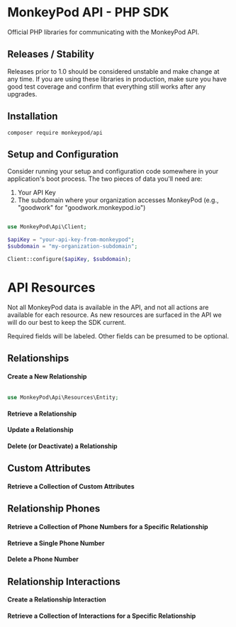 # MonkeyPod API - PHP SDK
Official PHP libraries for communicating with the MonkeyPod API.

## Releases / Stability
Releases prior to 1.0 should be considered unstable and make change at any time. If 
you are using these libraries in production, make sure you have good test coverage and
confirm that everything still works after any upgrades.

## Installation
```composer require monkeypod/api```

## Setup and Configuration

Consider running your setup and configuration code somewhere in your application's boot process.
The two pieces of data you'll need are:
1. Your API Key
2. The subdomain where your organization accesses MonkeyPod (e.g., "goodwork" for "goodwork.monkeypod.io")

```php

use MonkeyPod\Api\Client;

$apiKey = "your-api-key-from-monkeypod";
$subdomain = "my-organization-subdomain";

Client::configure($apiKey, $subdomain);

```

# API Resources
Not all MonkeyPod data is available in the API, and not all actions are 
available for each resource. As new resources are surfaced in the API
we will do our best to keep the SDK current.

Required fields will be labeled. Other fields can be presumed to be optional.

## Relationships 

#### Create a New Relationship

```php 

use MonkeyPod\Api\Resources\Entity;


```

#### Retrieve a Relationship


#### Update a Relationship


#### Delete (or Deactivate) a Relationship


## Custom Attributes

#### Retrieve a Collection of Custom Attributes


## Relationship Phones

#### Retrieve a Collection of Phone Numbers for a Specific Relationship

#### Retrieve a Single Phone Number

#### Delete a Phone Number


## Relationship Interactions

#### Create a Relationship Interaction

#### Retrieve a Collection of Interactions for a Specific Relationship
